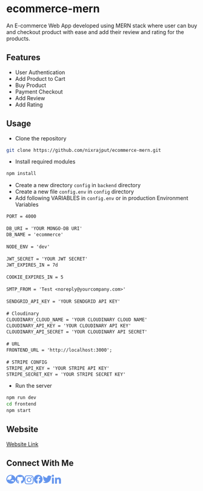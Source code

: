# ecommerce-mern

An E-commerce Web App developed using MERN stack where user can buy and checkout product with ease and add their review and rating for the products.

## Features

- User Authentication
- Add Product to Cart
- Buy Product
- Payment Checkout
- Add Review
- Add Rating

## Usage

- Clone the repository

```bash
git clone https://github.com/nixrajput/ecommerce-mern.git
```

- Install required modules
  
```bash
npm install
```

- Create a new directory `config` in `backend` directory
- Create a new file `config.env` in `config` directory
- Add following VARIABLES in `config.env` or in production Environment Variables
  
```env
PORT = 4000

DB_URI = 'YOUR MONGO-DB URI'
DB_NAME = 'ecommerce'

NODE_ENV = 'dev'

JWT_SECRET = 'YOUR JWT SECRET'
JWT_EXPIRES_IN = 7d

COOKIE_EXPIRES_IN = 5

SMTP_FROM = 'Test <noreply@yourcompany.com>'

SENDGRID_API_KEY = 'YOUR SENDGRID API KEY'

# Cloudinary
CLOUDINARY_CLOUD_NAME = 'YOUR CLOUDINARY CLOUD NAME'
CLOUDINARY_API_KEY = 'YOUR CLOUDINARY API KEY'
CLOUDINARY_API_SECRET = 'YOUR CLOUDINARY API SECRET'

# URL
FRONTEND_URL = 'http://localhost:3000';

# STRIPE CONFIG
STRIPE_API_KEY = 'YOUR STRIPE API KEY'
STRIPE_SECRET_KEY = 'YOUR STRIPE SECRET KEY'
```

- Run the server

```bash
npm run dev
cd frontend
npm start
```

## Website

[Website Link](https://dark-puce-lemur-belt.cyclic.app)

## Connect With Me

[<img align="left" alt="nixrajput | Website" width="24px" src="https://raw.githubusercontent.com/nixrajput/nixlab-files/master/images/icons/globe-icon.svg" />][website]

[<img align="left" alt="nixrajput | GitHub" width="24px" src="https://raw.githubusercontent.com/nixrajput/nixlab-files/master/images/icons/github-brands.svg" />][github]

[<img align="left" alt="nixrajput | Instagram" width="24px" src="https://raw.githubusercontent.com/nixrajput/nixlab-files/master/images/icons/instagram-brands.svg" />][instagram]

[<img align="left" alt="nixrajput | Facebook" width="24px" src="https://raw.githubusercontent.com/nixrajput/nixlab-files/master/images/icons/facebook-brands.svg" />][facebook]

[<img align="left" alt="nixrajput | Twitter" width="24px" src="https://raw.githubusercontent.com/nixrajput/nixlab-files/master/images/icons/twitter-brands.svg" />][twitter]

[<img align="left" alt="nixrajput | LinkedIn" width="24px" src="https://raw.githubusercontent.com/nixrajput/nixlab-files/master/images/icons/linkedin-in-brands.svg" />][linkedin]


[github]: https://github.com/nixrajput
[website]: https://nixlab.co.in
[facebook]: https://facebook.com/nixrajput07
[twitter]: https://twitter.com/nixrajput07
[instagram]: https://instagram.com/nixrajput
[linkedin]: https://linkedin.com/in/nixrajput
